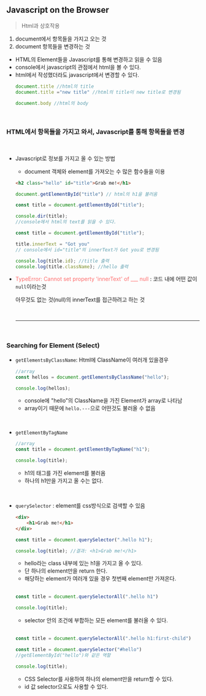 ## Javascript on the Browser
> Html과 상호작용

1. document에서 항목들을 가지고 오는 것
2. document 항목들을 변경하는 것

- HTML의 Element들을 Javascript를 통해 변경하고 읽을 수 있음
- console에서 javascript의 관점에서 html을 볼 수 있다.
- html에서 작성했더라도 javascript에서 변경할 수 있다.
    ```javascript
    document.title //html의 title
    document.title ="new title" //html의 title이 new title로 변경됨

    document.body //html의 body
    ```

<br>

### HTML에서 항목들을 가지고 와서, Javascript를 통해 항목들을 변경

<br>

- Javascript로 정보를 가지고 올 수 있는 방법
  - document 객체와 element를 가져오는 수 많은 함수들을 이용
  ```html 
  <h2 class="hello" id="title">Grab me!</h1>
  ```
  ```javascript
  document.getElementById("title") // html의 h1을 불러옴
  ```
  ```javascript
  const title = document.getElementById("title");

  console.dir(title);
  //console에서 html의 text를 읽을 수 있다.
  ```
  ```javascript
  const title = document.getElementById("title");

  title.innerText = "Got you" 
  // console에서 id="title"의 innerText가 Got you로 변경됨

  console.log(title.id); //title 출력
  console.log(title.className); //hello 출력
  ```

- <span style="color:#ff6d6d">TypeError: Cannot set property 'innerText' of ___ null</span> : 코드 내에 어떤 값이 `null`이라는것

    아무것도 없는 것(null)의 innerText를 접근하려고 하는 것

  <br>

  ---

  <br>

### Searching for Element (Select)

- `getElementsByClassName`: Html에 ClassName이 여러개 있을경우
  
  ```javascript
  //array
  const hellos = document.getElementsByClassName("hello");

  console.log(hellos);
  ```
  - console에 "hello"의 ClassName을 가진 Element가 array로 나타남
  - array이기 때문에 `hello.---`으로 어떤것도 불러올 수 없음

<br>

- `getElementByTagName`
  ```javascript
  //array
  const title = document.getElementByTagName("h1");

  console.log(title);
  ```
  - h1의 태그를 가진 element를 불러옴
  - 하나의 h1만을 가지고 올 수는 없다.

<br>

- `querySelector` : element를 css방식으로 검색할 수 있음
  ```html
  <div>
      <h1>Grab me!</h1>
  </div>
  ```
  ```javascript
  const title = document.querySelector(".hello h1");

  console.log(title); //결과: <h1>Grab me!</h1>
  ```
  - hello라는 class 내부에 있는 h1을 가지고 올 수 있다.
  - 단 하나의 element만을 return 한다.
  - 해당하는 element가 여러개 있을 경우 첫번째 element만 가져온다.
  
  <br>

  ```javascript
  const title = document.querySelectorAll(".hello h1")

  console.log(title);
  ```
  - selector 안의 조건에 부합하는 모든 element를 불러올 수 있다.
  
  <br>

  ```javascript
  const title = document.querySelectorAll(".hello h1:first-child")
  
  const title = document.querySelector("#hello")
  //getElementById("hello")와 같은 역할

  console.log(title);
  ```
  - CSS Selector를 사용하여 하나의 element만을 return할 수 있다.
  - id 값 selector으로도 사용할 수 있다.